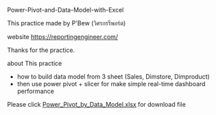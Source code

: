 Power-Pivot-and-Data-Model-with-Excel

This practice made by P'Bew (วิศรกรรีพอร์ต)

website https://reportingengineer.com/

Thanks for the practice.

about This practice
- how to build data model from 3 sheet (Sales, Dimstore, Dimproduct)
- then use power pivot + slicer for make simple real-time dashboard performance

Please click [Power_Pivot_by_Data_Model.xlsx](https://github.com/tamakuku/data-science-bootcamp9/blob/main/Portfolio-Project/Excel/Power%20Pivot%20by%20Data%20Model/Power_Pivot_by_Data_Model.xlsx) for download file
